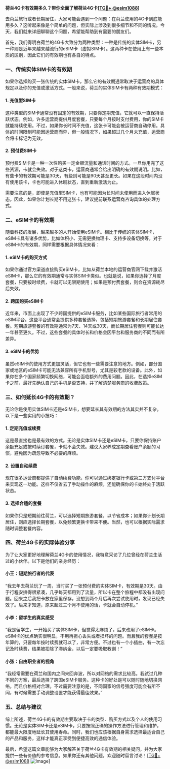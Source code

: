 **荷兰4G卡有效期多久？带你全面了解荷兰4G卡[[TG💪+ @esim1088](https://t.me/s/esim1088)]**

去荷兰旅行或者长期居住，大家可能会遇到一个问题：在荷兰使用的4G卡到底能用多久？这听起来像是个简单的问题，但实际上涉及到很多细节和不同的情况。今天，我们就来详细聊聊这个问题，希望能帮助到有需要的朋友们。

首先，我们得明白荷兰的4G卡大致分为两种类型：一种是传统的实体SIM卡，另一种则是近年来越来越流行的eSIM卡（虚拟SIM卡）。这两种卡在使用上有一些本质的区别，因此它们的有效期也有各自的特点。

### 一、传统实体SIM卡的有效期

如果你选择购买一张传统的实体SIM卡，那么它的有效期通常取决于运营商的具体规定以及你的充值或激活方式。一般来说，荷兰的实体SIM卡有两种有效期模式：

#### 1. 充值型SIM卡
这种类型的SIM卡通常没有固定的有效期，只要你定期充值，它就可以一直保持活跃状态。例如，许多运营商提供月度套餐，只要每个月按时支付费用，你的SIM卡就能持续使用。不过，如果你长时间不充值，这张卡可能会被运营商自动停用。具体的时间限制可能因运营商而异，但一般情况下，如果超过几个月未充值，运营商会将卡标记为无效。

#### 2. 预付费SIM卡
预付费SIM卡是一种一次性购买一定金额流量和通话时间的方式。一旦你用完了这些资源，卡就会失效。对于这类卡，运营商通常会给出明确的有效期说明。比如，有些卡的有效期可能是30天，有些则可能是90天甚至更长。如果在这段时间内没有使用该卡，卡也可能进入休眠状态，直到重新激活为止。

需要注意的是，即使是充值型SIM卡，也有可能因为长时间未使用而进入休眠状态。因此，如果你计划长期不用这张卡，建议提前联系运营商咨询具体的处理方式。

### 二、eSIM卡的有效期

随着科技的发展，越来越多的人开始使用eSIM卡。相比于传统的实体SIM卡，eSIM卡具有诸多优势，比如体积小、无需更换物理卡、支持多设备切换等。对于eSIM卡的有效期，同样需要根据具体情况来看：

#### 1. eSIM卡的购买方式
如果你通过官方渠道直接购买eSIM卡，比如从荷兰本地的运营商官网下载并激活eSIM卡，那么它的有效期通常与实体SIM卡类似。也就是说，如果你选择了月度套餐，只要按时续费，卡就可以无限期使用；如果是预付费套餐，则会在资源耗尽后失效。

#### 2. 跨国购买eSIM卡
近年来，市面上出现了不少跨国提供的eSIM卡服务，比如某些国际旅行者常用的eSIM平台。这些平台通常会提供多种套餐选择，包括短期旅游套餐和长期居住套餐。短期旅游套餐的有效期通常为7天、14天或30天，而长期居住套餐则可能长达一年甚至更久。不过，这些套餐的具体时长和价格会因平台和服务商的不同而有所差异。

#### 3. eSIM卡的优势
虽然eSIM卡的使用方式更加灵活，但它也有一些需要注意的地方。例如，部分国家或地区的eSIM卡可能无法兼容所有手机型号，尤其是较老款的设备。此外，如果你在多个国家频繁切换网络，可能会面临额外的费用问题。因此，在选择eSIM卡之前，最好先确认自己的手机是否支持，并了解清楚服务商的收费政策。

### 三、如何延长4G卡的有效期？

无论你是使用实体SIM卡还是eSIM卡，想要延长其有效期的方法其实并不复杂。以下是一些实用的小技巧：

#### 1. 定期充值或续费
这是最直接也是最有效的方式。无论是实体SIM卡还是eSIM卡，只要你保持账户余额充足或按时续订套餐，卡就不会失效。建议大家养成定期查看账户余额的习惯，避免因为疏忽导致不必要的麻烦。

#### 2. 设置自动续费
现在很多运营商都提供了自动续费功能，你可以通过绑定银行卡或第三方支付平台来实现这一功能。这样不仅省去了手动操作的麻烦，还能确保你的卡始终处于活跃状态。

#### 3. 选择合适的套餐
如果你只是短期前往荷兰，可以选择短期旅游套餐，以节省成本；如果你计划长期居住，则应选择长期套餐，以免频繁更换卡带来不便。当然，也可以根据实际需求随时调整套餐内容。

### 四、荷兰4G卡的实际体验分享

为了让大家更好地理解荷兰4G卡的使用情况，我特意采访了几位曾经在荷兰生活过的小伙伴。以下是他们的亲身经历：

#### 小王：短期旅行者的代表
“我去年去荷兰玩了一周，当时买了一张预付费的实体SIM卡，有效期是30天。由于行程安排得很紧凑，几乎每天都用到了流量，所以卡在整个旅程中都没有出现问题。回来之后我把卡放在家里保存，没想到两个月后再次尝试使用时，发现已经失效了。后来才知道，原来超过三个月不使用的话，卡就会自动停机。”

#### 小李：留学生的真实感受
“我是留学生，一开始买了实体SIM卡，但觉得太麻烦了，后来改用了eSIM卡。eSIM卡的优点确实很明显，不用再担心丢失或者损坏的问题。而且我的套餐是按年算的，只要每年按时续费就可以了，非常方便。不过也有一个小插曲，有一次忘记及时续费，结果被扣除了滞纳金，以后一定要吸取教训！”

#### 小张：自由职业者的视角
“我经常需要在荷兰和国内之间来回奔波，所以对网络的需求比较高。我试过几种不同的方案，最后选择了跨国eSIM卡服务。这种卡的好处是可以随时随地切换网络，而且价格相对合理。不过需要注意的是，不同国家的信号强度可能会有所不同，有时候需要手动调整设置才能获得最佳效果。”

### 五、总结与建议

综上所述，荷兰4G卡的有效期主要取决于卡的类型、购买方式以及个人的使用习惯。无论是实体SIM卡还是eSIM卡，只要按照正确的操作方法进行管理和维护，都能最大限度地延长其使用寿命。同时，我们也应该根据自身需求选择最适合自己的产品和服务，这样才能真正享受到便捷高效的通信体验。

最后，希望这篇文章能够为大家解答关于荷兰4G卡有效期的相关疑问，并为大家提供一些有价值的参考信息。如果你还有其他问题，欢迎随时留言讨论！[[TG💪+ @esim1088](https://t.me/s/esim1088) ![Image](https://i.postimg.cc/4NQfJmqS/Snipaste-2025-05-13-00-14-12.png)]